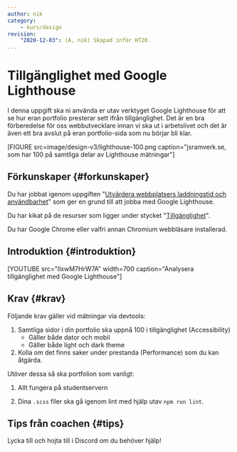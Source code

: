 ```yaml
---
author: nik
category:
    - kurs/design
revision:
    "2020-12-03": (A, nik) Skapad inför HT20.
...
```

Tillgänglighet med Google Lighthouse
===================================

I denna uppgift ska ni använda er utav verktyget Google Lighthouse för att se hur eran portfolio presterar sett ifrån tillgänglighet. Det är en bra förberedelse för oss webbutvecklare innan vi ska ut i arbetslivet och det är även ett bra avslut på eran portfolio-sida som nu börjar bli klar.

[FIGURE src=image/design-v3/lighthouse-100.png caption="jsramverk.se, som har 100 på samtliga delar av Lighthouse mätningar"]



<!--more-->



Förkunskaper {#forkunskaper}
-----------------------

Du har jobbat igenom uppgiften "[Utvärdera webbplatsers laddningstid och användbarhet](uppgift/utvardera-webbplatsers-laddningstider-och-anvandbarhet-v2)" som ger en grund till att jobba med Google Lighthouse.

Du har kikat på de resurser som ligger under stycket "[Tillgänglighet](kurser/design-v3/kmom06#tillganglighet)".

Du har Google Chrome eller valfri annan Chromium webbläsare installerad.



Introduktion {#introduktion}
-----------------------

[YOUTUBE src="IlxwM7HrW7A" width=700 caption="Analysera tillgänglighet med Google Lighthouse"]



Krav {#krav}
-----------------------

Följande krav gäller vid mätningar via devtools:

1. Samtliga sidor i din portfolio ska uppnå 100 i tillgänglighet (Accessibility)
    * Gäller både dator och mobil
    * Gäller både light och dark theme
1. Kolla om det finns saker under prestanda (Performance) som du kan åtgärda.

Utöver dessa så ska portfolion som vanligt:

1. Allt fungera på studentservern

1. Dina `.scss` filer ska gå igenom lint med hjälp utav `npm run lint`.



Tips från coachen {#tips}
-----------------------

Lycka till och hojta till i Discord om du behöver hjälp!

